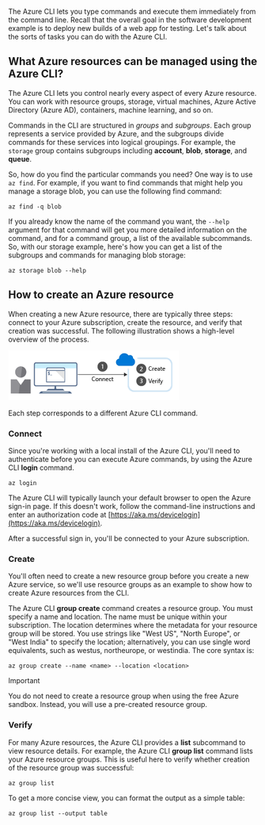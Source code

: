 The Azure CLI lets you type commands and execute them immediately from the command line. Recall that the overall goal in the software development example is to deploy new builds of a web app for testing. Let's talk about the sorts of tasks you can do with the Azure CLI.

## What Azure resources can be managed using the Azure CLI?

The Azure CLI lets you control nearly every aspect of every Azure resource. You can work with resource groups, storage, virtual machines, Azure Active Directory (Azure AD), containers, machine learning, and so on.

Commands in the CLI are structured in _groups_ and _subgroups_. Each group represents a service provided by Azure, and the subgroups divide commands for these services into logical groupings. For example, the `storage` group contains subgroups including **account**, **blob**, **storage**, and **queue**.

So, how do you find the particular commands you need? One way is to use `az find`. For example, if you want to find commands that might help you manage a storage blob, you can use the following find command:

```azurecli
az find -q blob
```

If you already know the name of the command you want, the `--help` argument for that command will get you more detailed information on the command, and for a command group, a list of the available subcommands. So, with our storage example, here's how you can get a list of the subgroups and commands for managing blob storage:

```azurecli
az storage blob --help
```

## How to create an Azure resource

When creating a new Azure resource, there are typically three steps: connect to your Azure subscription, create the resource, and verify that creation was successful. The following illustration shows a high-level overview of the process.

![An illustration showing the steps to create an Azure resource using the command-line interface.](../media/4-create-resources-overview.png)

Each step corresponds to a different Azure CLI command.

### Connect

Since you're working with a local install of the Azure CLI, you'll need to authenticate before you can execute Azure commands, by using the Azure CLI **login** command.

```azurecli
az login
```

The Azure CLI will typically launch your default browser to open the Azure sign-in page. If this doesn't work, follow the command-line instructions and enter an authorization code at [https://aka.ms/devicelogin](https://aka.ms/devicelogin).

After a successful sign in, you'll be connected to your Azure subscription.

### Create

You'll often need to create a new resource group before you create a new Azure service, so we'll use resource groups as an example to show how to create Azure resources from the CLI.

The Azure CLI **group create** command creates a resource group. You must specify a name and location. The name must be unique within your subscription. The location determines where the metadata for your resource group will be stored. You use strings like "West US", "North Europe", or "West India" to specify the location; alternatively, you can use single word equivalents, such as westus, northeurope, or westindia. The core syntax is:

```azurecli
az group create --name <name> --location <location>
```

> [!IMPORTANT]
> You do not need to create a resource group when using the free Azure sandbox. Instead, you will use a pre-created resource group.

### Verify

For many Azure resources, the Azure CLI provides a **list** subcommand to view resource details. For example, the Azure CLI **group list** command lists your Azure resource groups. This is useful here to verify whether creation of the resource group was successful:

```azurecli
az group list
```

To get a more concise view, you can format the output as a simple table:

```azurecli
az group list --output table
```
